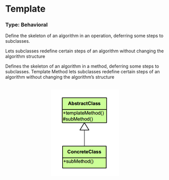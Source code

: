 # Template
### Type: Behavioral

<p>Define the skeleton of an algorithm in an operation, deferring some steps to subclasses.</p>
<p>Lets subclasses redefine certain steps of an algorithm without changing the algorithm structure</p>
<p> Defines the skeleton of an algorithm in a method, deferring some steps to subclasses. Template Method lets subclasses redefine certain steps of an algorithm without changing the algorithm’s structure</p>

<br/>

<div align="center">
  <a><img src="https://github.com/Akorra/HeadFirstDesignPatternsCpp/blob/master/Template/dia.png"></a><br><br>
</div>
